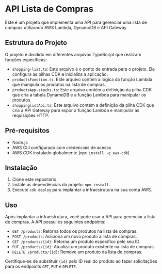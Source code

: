 # API Lista de Compras

Este é um projeto que implementa uma API para gerenciar uma lista de compras utilizando AWS Lambda, DynamoDB e API Gateway.

## Estrutura do Projeto

O projeto é dividido em diferentes arquivos TypeScript que realizam funções específicas:

- `shopping-list.ts`: Este arquivo é o ponto de entrada para o projeto. Ele configura as pilhas CDK e inicializa a aplicação.
- `productsFunction.ts`: Este arquivo contém a lógica da função Lambda que manipula os produtos na lista de compras.
- `productsApp-stacks.ts`: Este arquivo contém a definição da pilha CDK que cria a tabela DynamoDB e a função Lambda para manipular os produtos.
- `shoppinglistApi.ts`: Este arquivo contém a definição da pilha CDK que cria a API Gateway para expor a função Lambda e manipular as requisições HTTP.

## Pré-requisitos

- Node.js
- AWS CLI configurado com credenciais de acesso
- AWS CDK instalado globalmente (`npm install -g aws-cdk`)

## Instalação

1. Clone este repositório.
2. Instale as dependências do projeto: `npm install`.
3. Execute `cdk deploy` para implantar a infraestrutura na sua conta AWS.

## Uso

Após implantar a infraestrutura, você pode usar a API para gerenciar a lista de compras. A API possui os seguintes endpoints:

- `GET /products`: Retorna todos os produtos na lista de compras.
- `POST /products`: Adiciona um novo produto à lista de compras.
- `GET /products/{id}`: Retorna um produto específico pelo seu ID.
- `PUT /products/{id}`: Atualiza um produto existente na lista de compras.
- `DELETE /products/{id}`: Remove um produto da lista de compras.

Certifique-se de substituir `{id}` pelo ID real do produto ao fazer solicitações para os endpoints `GET`, `PUT` e `DELETE`.
